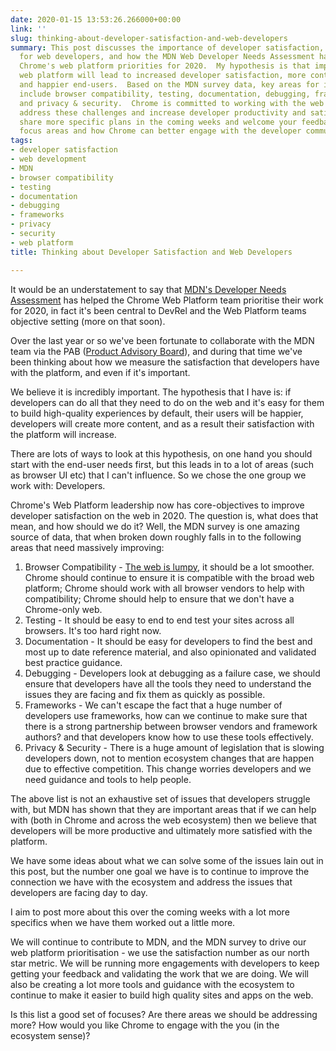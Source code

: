 ```yaml
---
date: 2020-01-15 13:53:26.266000+00:00
link: ''
slug: thinking-about-developer-satisfaction-and-web-developers
summary: This post discusses the importance of developer satisfaction, particularly
  for web developers, and how the MDN Web Developer Needs Assessment has influenced
  Chrome's web platform priorities for 2020.  My hypothesis is that improving the
  web platform will lead to increased developer satisfaction, more content creation,
  and happier end-users.  Based on the MDN survey data, key areas for improvement
  include browser compatibility, testing, documentation, debugging, framework integration,
  and privacy & security.  Chrome is committed to working with the web ecosystem to
  address these challenges and increase developer productivity and satisfaction.  We'll
  share more specific plans in the coming weeks and welcome your feedback on these
  focus areas and how Chrome can better engage with the developer community.
tags:
- developer satisfaction
- web development
- MDN
- browser compatibility
- testing
- documentation
- debugging
- frameworks
- privacy
- security
- web platform
title: Thinking about Developer Satisfaction and Web Developers

---
```


It would be an understatement to say that [MDN's Developer Needs Assessment](https://hacks.mozilla.org/2019/12/presenting-the-mdn-web-developer-needs-assessment-web-dna-report/) has helped the Chrome Web Platform team prioritise their work for 2020, in fact it's been central to DevRel and the Web Platform teams objective setting (more on that soon).

Over the last year or so we've been fortunate to collaborate with the MDN team via the PAB ([Product Advisory Board](https://developer.mozilla.org/en-US/docs/MDN/MDN_Product_Advisory_Board/Membership)), and during that time we've been thinking about how we measure the satisfaction that developers have with the platform, and even if it's important.

We believe it is incredibly important. The hypothesis that I have is: if developers can do all that they need to do on the web and it's easy for them to build high-quality experiences by default, their users will be happier, developers will create more content, and as a result their satisfaction with the platform will increase.

There are lots of ways to look at this hypothesis, on one hand you should start with the end-user needs first, but this leads in to a lot of areas (such as browser UI etc) that I can't influence. So we chose the one group we work with: Developers.

Chrome's Web Platform leadership now has core-objectives to improve developer satisfaction on the web in 2020. The question is, what does that mean, and how should we do it? Well, the MDN survey is one amazing source of data, that when broken down roughly falls in to the following areas that need massively improving:

1. Browser Compatibility - [The web is lumpy](/the-lumpy-web/), it should be a lot smoother. Chrome should continue to ensure it is compatible with the broad web platform; Chrome should work with all browser vendors to help with compatibility; Chrome should help to ensure that we don't have a Chrome-only web.
1. Testing - It should be easy to end to end test your sites across all browsers. It's too hard right now.
1. Documentation - It should be easy for developers to find the best and most up to date reference material, and also opinionated and validated best practice guidance.
1. Debugging - Developers look at debugging as a failure case, we should ensure that developers have all the tools they need to understand the issues they are facing and fix them as quickly as possible.
1. Frameworks - We can't escape the fact that a huge number of developers use frameworks, how can we continue to make sure that there is a strong partnership between browser vendors and framework authors? and that developers know how to use these tools effectively.
1. Privacy &amp; Security - There is a huge amount of legislation that is slowing developers down, not to mention ecosystem changes that are happen due to effective competition. This change worries developers and we need guidance and tools to help people.


The above list is not an exhaustive set of issues that developers struggle with, but MDN has shown that they are important areas that if we can help with (both in Chrome and across the web ecosystem) then we believe that developers will be more productive and ultimately more satisfied with the platform.

We have some ideas about what we can solve some of the issues lain out in this post, but the number one goal we have is to continue to improve the connection we have with the ecosystem and address the issues that developers are facing day to day.

I aim to post more about this over the coming weeks with a lot more specifics when we have them worked out a little more.

We will continue to contribute to MDN, and the MDN survey to drive our web platform prioritisation - we use the satisfaction number as our north star metric. We will be running more engagements with developers to keep getting your feedback and validating the work that we are doing. We will also be creating a lot more tools and guidance with the ecosystem to continue to make it easier to build high quality sites and apps on the web.

Is this list a good set of focuses? Are there areas we should be addressing more? How would you like Chrome to engage with the you (in the ecosystem sense)?

